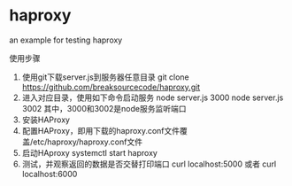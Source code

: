 # haproxy
an example for testing haproxy



使用步骤

1. 使用git下载server.js到服务器任意目录
   git clone https://github.com/breaksourcecode/haproxy.git
2. 进入对应目录，使用如下命令启动服务
    node server.js 3000
    node server.js 3002
    其中，3000和3002是node服务监听端口
3. 安装HAProxy
4. 配置HAProxy，即用下载的haproxy.conf文件覆盖/etc/haproxy/haproxy.conf文件
5. 启动HAproxy
   systemctl start haproxy
5. 测试，并观察返回的数据是否交替打印端口
   curl localhost:5000 或者  curl localhost:6000
